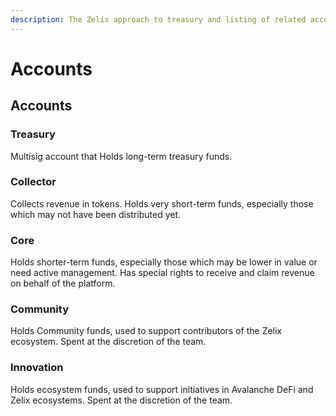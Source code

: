 ```yaml
---
description: The Zelix approach to treasury and listing of related accounts
---
```


# Accounts

## Accounts

### Treasury

Multisig account that Holds long-term treasury funds.&#x20;



### Collector

Collects revenue in tokens. Holds very short-term funds, especially those which may not have been distributed yet.



### Core

Holds shorter-term funds, especially those which may be lower in value or need active management. Has special rights to receive and claim revenue on behalf of the platform.



### Community

Holds Community funds, used to support contributors of the Zelix ecosystem. Spent at the discretion of the team.



### Innovation

Holds ecosystem funds, used to support initiatives in Avalanche DeFi and Zelix ecosystems. Spent at the discretion of the team.



